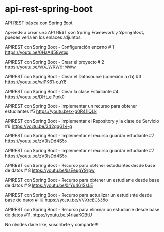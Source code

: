 # api-rest-spring-boot
API REST básica con Spring Boot

Aprende a crear una API REST con Spring Framework y Spring Boot, puedes verla en los enlaces adjuntos.
 

APIREST con Spring Boot - Configuración entorno # 1
https://youtu.be/0HaA458wtqg

APIREST con Spring Boot - Crear el proyecto # 2
https://youtu.be/WX_WRW9-MWw


APIREST con Spring Boot  - Crear el Datasource (conexión a db) #3
https://youtu.be/wiPK61-ouY8


APIREST con Spring Boot  -  Crear la clase Estudiante #4
https://youtu.be/DHt_ejPtnk0

APIREST con Spring Boot  - Implementar un recurso para obtener estudiantes #5
https://youtu.be/x-g0R41lQLk

APIREST con Spring Boot - Implementar el Repository y la clase de Servicio #6
https://youtu.be/342qqG1xj-g

APIREST con Spring Boot - Implementar el recurso guardar estudiante #7
https://youtu.be/zV3isDd4S5o

APIREST con Spring Boot - Implementar el recurso guardar estudiante #7
https://youtu.be/zV3isDd4S5o

APIREST con Spring Boot - Recurso para obtener estudiantes desde base de datos # 8
https://youtu.be/bsEeugY9rpw

APIREST con Spring Boot - Recurso para obtener un estudiante desde base de datos # 9
https://youtu.be/0rYu461SsLE

APIREST con Spring Boot - Recurso para actualizar un estudiante desde base de datos # 10
https://youtu.be/VVXrcEC635o

APIREST con Spring Boot - Recurso para eliminar un estudiante desde base de datos #11.
https://youtu.be/t4rlaaKGBtU
 
No olvides darle like, suscribete y comparte!!!
